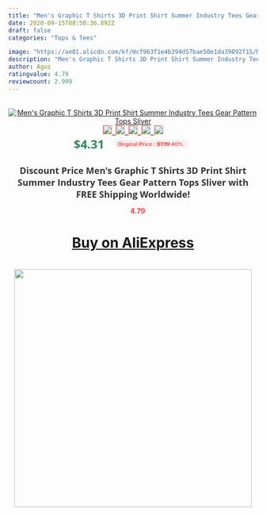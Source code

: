 ```yaml
---
title: "Men's Graphic T Shirts 3D Print Shirt Summer Industry Tees Gear Pattern Tops Sliver"
date: 2020-09-15T08:50:36.892Z
draft: false
categories: "Tops & Tees"

image: "https://ae01.alicdn.com/kf/Hcf963f1e4b394d57bae50e1da39092f1S/Men-s-Graphic-T-Shirts-3D-Print-Shirt-Summer-Industry-Tees-Gear-Pattern-Tops-Sliver.jpg"
description: "Men's Graphic T Shirts 3D Print Shirt Summer Industry Tees Gear Pattern Tops Sliver"
author: Agus
ratingvalue: 4.79
reviewcount: 2.999
---
```

<br>
<div style="text-align: center;">
<a href="https://s.click.aliexpress.com/e/_9IqU3L" target="_blank" rel="nofollow noopener noreferrer"><img alt="Men's Graphic T Shirts 3D Print Shirt Summer Industry Tees Gear Pattern Tops Sliver" class="magnifier-image" src="https://ae01.alicdn.com/kf/Hcf963f1e4b394d57bae50e1da39092f1S/Men-s-Graphic-T-Shirts-3D-Print-Shirt-Summer-Industry-Tees-Gear-Pattern-Tops-Sliver.jpg_640x640.jpg">
<br>
<img style="border:1px solid salmon" src="https://ae01.alicdn.com/kf/Hcf963f1e4b394d57bae50e1da39092f1S/Men-s-Graphic-T-Shirts-3D-Print-Shirt-Summer-Industry-Tees-Gear-Pattern-Tops-Sliver.jpg_120x120.jpg">&nbsp;&nbsp;<img style="border:1px solid salmon" src="https://ae01.alicdn.com/kf/H99ac4f6b0cc144d0980432d2b2156cb6j/Men-s-Graphic-T-Shirts-3D-Print-Shirt-Summer-Industry-Tees-Gear-Pattern-Tops-Sliver.jpg_120x120.jpg">&nbsp;&nbsp;<img style="border:1px solid salmon" src="_120x120.jpg">&nbsp;&nbsp;<img style="border:1px solid salmon" src="_120x120.jpg">&nbsp;&nbsp;<img style="border:1px solid salmon" src="_120x120.jpg"></a></div><br0>
<div style="text-align: center;"><span style="background-color: white; border: 0px; box-sizing: border-box; color: seagreen; display: inline-block; font-family: &quot;open sans&quot; , &quot;arial&quot; , &quot;helvetica&quot; , sans-serif , &quot;heiti&quot;; font-size: 24px; font-stretch: inherit; font-weight: 700; line-height: inherit; margin: 0px 10px 0px 0px; padding: 0px; vertical-align: middle;">$4.31 </span>
<span style="background: rgb(255 , 241 , 241); border-radius: 3px; border: 0px; box-sizing: border-box; color: #ff4747; display: inline-block; font-family: inherit; font-size: 12px; font-stretch: inherit; font-style: inherit; font-variant: inherit; font-weight: 600; line-height: inherit; margin: 0px; padding: 2px 5px; transform: scale(0.9); vertical-align: middle;">Original Price : <b style="text-decoration: line-through;">$7.19 </b> 40%&nbsp;&nbsp;</span></div>
<h1 style="color: #333333; display: inline-block; font-family: &quot;open sans&quot; , &quot;arial&quot; , &quot;helvetica&quot; , sans-serif , &quot;heiti&quot;; font-size: 18px; font-stretch: inherit; font-weight: 700; text-align: center;">Discount Price Men's Graphic T Shirts 3D Print Shirt Summer Industry Tees Gear Pattern Tops Sliver with FREE Shipping Worldwide!</h1>
<div style="color: #ff4747; text-align: center;">
<img src="https://4.bp.blogspot.com/-M0ZcTcb-5uY/XleCXlxnR4I/AAAAAAAAAEc/OrjgMkXV1oMQFaCRZj5HQwOCBcu3w1FegCPcBGAYYCw/s1600/star.png" style="height: 15px;">&nbsp;<b>4.79</b></div>
<div class="button_cont" align="center"><a class="buynow_a" href="https://s.click.aliexpress.com/e/_9IqU3L" target="_blank" rel="nofollow noopener noreferrer"><H1>Buy on AliExpress</H1></a></div><br>
<div class="separator" style="clear: both; text-align: center;">
<img src="https://lh3.googleusercontent.com/-pTy5HemUv9M/XlePHvY0dAI/AAAAAAAAAE4/0nX5iRUoIWY8eMW9Dpxeirr157OZliDIgCLcBGAsYHQ/s1600/badge.gif" width="480">
</div>
